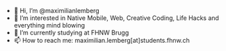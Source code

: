 - 👋 Hi, I’m @maximilianlemberg
- 👀 I’m interested in Native Mobile, Web, Creative Coding, Life Hacks and everything mind blowing
- 🌱 I’m currently studying at FHNW Brugg
- 📫 How to reach me: maximilian.lemberg[at]students.fhnw.ch
